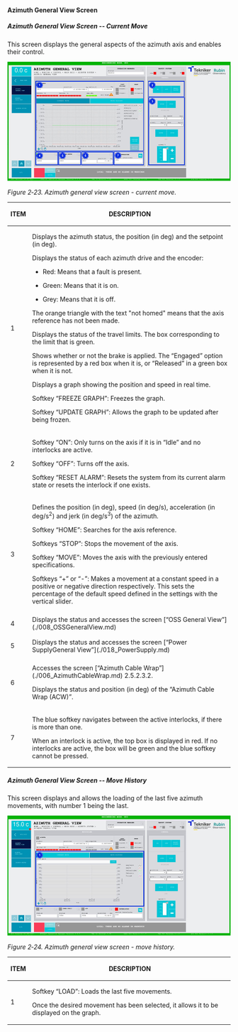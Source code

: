 #### Azimuth General View Screen

##### Azimuth General View Screen -- Current Move

This screen displays the general aspects of the azimuth axis and enables their control.

![](../Resources/media/image30.png)

*Figure 2‑23. Azimuth general view screen - current move.*

<table class="table">
<colgroup>
<col style="width: 13<col style="width: 86</colgroup>
<thead>
<tr class="header">
<th><p>ITEM</p></th>
<th><p>DESCRIPTION</p></th>
</tr>
</thead>
<tbody>
<tr class="odd">
<td><p>1</p></td>
<td><p>Displays the azimuth status, the position (in deg) and the setpoint (in deg).</p>
<p>Displays the status of each azimuth drive and the encoder:</p>
<ul>
<li><p>Red: Means that a fault is present.</p></li>
<li><p>Green: Means that it is on.</p></li>
<li><p>Grey: Means that it is off.</p></li>
</ul>
<p>The orange triangle with the text "not homed" means that the axis reference has not been made.</p>
<p>Displays the status of the travel limits. The box corresponding to the limit that is
green.</p>
<p>Shows whether or not the brake is applied. The “Engaged” option is represented by a red box when it is, or
“Released” in a green box when it is not.</p>
<p>Displays a graph showing the position and speed in real time.</p>
<p>Softkey “FREEZE GRAPH”: Freezes the graph.</p>
<p>Softkey “UPDATE GRAPH”: Allows the graph to be updated after being frozen.</p></td>
</tr>
<tr class="even">
<td><p>2</p></td>
<td><p>Softkey “ON”: Only turns on the axis if it is in “Idle” and no interlocks are active.</p>
<p>Softkey “OFF”: Turns off the axis.</p>
<p>Softkey “RESET ALARM”: Resets the system from its current alarm state or resets the
interlock if one exists.</p></td>
</tr>
<tr class="odd">
<td><p>3</p></td>
<td><p>Defines the position (in deg), speed (in deg/s), acceleration (in deg/s<sup>2</sup>) and jerk (in
deg/s<sup>3</sup>) of the azimuth.</p>
<p>Softkey “HOME”: Searches for the axis reference.</p>
<p>Softkeys “STOP”: Stops the movement of the axis.</p>
<p>Softkey “MOVE”: Moves the axis with the previously entered specifications.</p>
<p>Softkeys “+” or “-”: Makes a movement at a constant speed in a positive or negative direction
respectively. This sets the percentage of the default speed defined in the settings with the
vertical slider.</p></td>
</tr>
<tr class="even">
<td><p>4</p></td>
<td>Displays the status and accesses the screen [“OSS General View”](./008_OSSGeneralView.md)</td>
</tr>
<tr class="odd">
<td><p>5</p></td>
<td>Displays the status and accesses the screen [“Power SupplyGeneral View”](./018_PowerSupply.md)</td>
</tr>
<tr class="even">
<td><p>6</p></td>
<td><p>Accesses the screen [“Azimuth Cable Wrap”](./006_AzimuthCableWrap.md) 2.5.2.3.2.</p>
<p>Displays the status and position (in deg) of the “Azimuth Cable Wrap (ACW)”.</p></td>
</tr>
<tr class="odd">
<td><p>7</p></td>
<td><p>The blue softkey navigates between the active interlocks, if there is more than one.</p>
<p>When an interlock is active, the top box is displayed in red. If no interlocks are active, the
box will be green and the blue softkey cannot be pressed.</p></td>
</tr>
</tbody>
</table>

##### Azimuth General View Screen -- Move History

This screen displays and allows the loading of the last five azimuth movements, with number 1 being the last.

![](../Resources/media/image31.png)

*Figure 2‑24. Azimuth general view screen - move history.*

<table class="table">
<colgroup>
<col style="width: 13<col style="width: 86</colgroup>
<thead>
<tr class="header">
<th><p>ITEM</p></th>
<th><p>DESCRIPTION</p></th>
</tr>
</thead>
<tbody>
<tr class="odd">
<td><p>1</p></td>
<td><p>Softkey “LOAD”: Loads the last five movements.</p>
<p>Once the desired movement has been selected, it allows it to be displayed on the graph.</p></td>
</tr>
</tbody>
</table>
